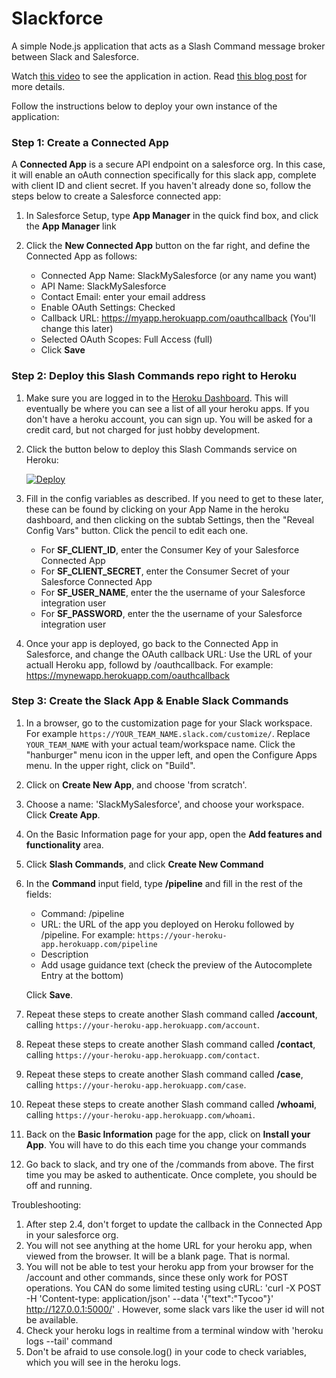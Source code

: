 # Slackforce

A simple Node.js application that acts as a Slash Command message broker between Slack and Salesforce.

Watch [this video](https://youtu.be/xB-1SsUoBHk) to see the application in action. Read [this blog post](https://medium.com/@ccoenraets/slack-and-salesforce-integration-part-2-a29584c85274) for more details. 

Follow the instructions below to deploy your own instance of the application:

### Step 1: Create a Connected App

A **Connected App** is a secure API endpoint on a salesforce org. In this case, it will enable an oAuth connection specifically for this slack app, complete with client ID and client secret. If you haven't already done so, follow the steps below to create a Salesforce connected app:

1. In Salesforce Setup, type **App Manager** in the quick find box, and click the **App Manager** link

1. Click the  **New Connected App** button on the far right, and define the Connected App as follows:

    - Connected App Name: SlackMySalesforce (or any name you want)
    - API Name: SlackMySalesforce
    - Contact Email: enter your email address
    - Enable OAuth Settings: Checked
    - Callback URL: https://myapp.herokuapp.com/oauthcallback (You'll change this later)
    - Selected OAuth Scopes: Full Access (full)
    - Click **Save**

### Step 2: Deploy this Slash Commands repo right to Heroku

1. Make sure you are logged in to the [Heroku Dashboard](https://dashboard.heroku.com/). This will eventually be where you can see a list of all your heroku apps. If you don't have a heroku account, you can sign up. You will be asked for a credit card, but not charged for just hobby development.

1. Click the button below to deploy this Slash Commands service on Heroku:

    [![Deploy](https://www.herokucdn.com/deploy/button.png)](https://heroku.com/deploy)

1. Fill in the config variables as described. If you need to get to these later, these can be found by clicking on your App Name in the heroku dashboard, and then clicking on the subtab Settings, then the "Reveal Config Vars" button. Click the pencil to edit each one.

    - For **SF_CLIENT_ID**, enter the Consumer Key of your Salesforce Connected App
    - For **SF_CLIENT_SECRET**, enter the Consumer Secret of your Salesforce Connected App
    - For **SF_USER_NAME**, enter the the username of your Salesforce integration user
    - For **SF_PASSWORD**, enter the the username of your Salesforce integration user

1. Once your app is deployed, go back to the Connected App in Salesforce, and change the OAuth callback URL: Use the URL of your actuall Heroku app, followd by /oauthcallback. For example: https://mynewapp.herokuapp.com/oauthcallback

### Step 3: Create the Slack App & Enable Slack Commands

1. In a browser, go to the customization page for your Slack workspace. For example ```https://YOUR_TEAM_NAME.slack.com/customize/```. Replace ```YOUR_TEAM_NAME``` with your actual team/workspace name. Click the "hanburger" menu icon in the upper left, and open the Configure Apps menu. In the upper right, click on "Build".

1. Click on **Create New App**, and choose 'from scratch'.

1. Choose a name: 'SlackMySalesforce', and choose your workspace. Click **Create App**.

1. On the Basic Information page for your app, open the **Add features and functionality** area.

1. Click **Slash Commands**, and click **Create New Command**

1. In the **Command** input field, type **/pipeline** and fill in the rest of the fields:

    - Command: /pipeline
    - URL: the URL of the app you deployed on Heroku followed by /pipeline. For example: ```https://your-heroku-app.herokuapp.com/pipeline```
    - Description
    - Add usage guidance text (check the preview of the Autocomplete Entry at the bottom)
    
    Click **Save**.
    
1. Repeat these steps to create another Slash command called **/account**, calling ```https://your-heroku-app.herokuapp.com/account```. 

1. Repeat these steps to create another Slash command called **/contact**, calling ```https://your-heroku-app.herokuapp.com/contact```. 

1. Repeat these steps to create another Slash command called **/case**, calling ```https://your-heroku-app.herokuapp.com/case```. 

1. Repeat these steps to create another Slash command called **/whoami**, calling ```https://your-heroku-app.herokuapp.com/whoami```. 

1. Back on the **Basic Information** page for the app, click on **Install your App**. You will have to do this each time you change your commands

1. Go back to slack, and try one of the /commands from above. The first time you may be asked to authenticate. Once complete, you should be off and running.

Troubleshooting:
1. After step 2.4, don't forget to update the callback in the Connected App in your salesforce org.
1. You will not see anything at the home URL for your heroku app, when viewed from the browser. It will be a blank page. That is normal.
1. You will not be able to test your heroku app from your browser for the /account and other commands, since these only work for POST operations. You CAN do some limited testing using cURL: 'curl -X POST -H 'Content-type: application/json' --data '{"text":"Tycoo"}' http://127.0.0.1:5000/'  . However, some slack vars like the user id will not be available.
1. Check your heroku logs in realtime from a terminal window with 'heroku logs --tail' command
1. Don't be afraid to use console.log() in your code to check variables, which you will see in the heroku logs.